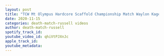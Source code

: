 ```yaml
---
layout: post
title: "TCW Mt Olympus Hardcore Scaffold Championship Match Waylon Kage vs Vinny Cenzo"
date: 2020-11-15
categories: death-match-russell videos
author: death-match-russell
spotify_track_id: 
youtube_video_id: qhiVtPJXnJc
apple_track_id: 
youtube_metadata: 
---
```


